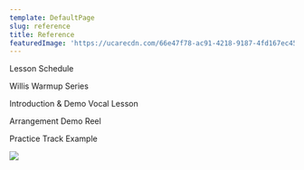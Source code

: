 ```yaml
---
template: DefaultPage
slug: reference
title: Reference
featuredImage: 'https://ucarecdn.com/66e47f78-ac91-4218-9187-4fd167ec453f/'
---
```

Lesson Schedule

Willis Warmup Series 

Introduction & Demo Vocal Lesson 

Arrangement Demo Reel 

Practice Track Example

![](https://ucarecdn.com/a6ac37d8-4b2a-4894-9a4b-1936a116df0a/)
